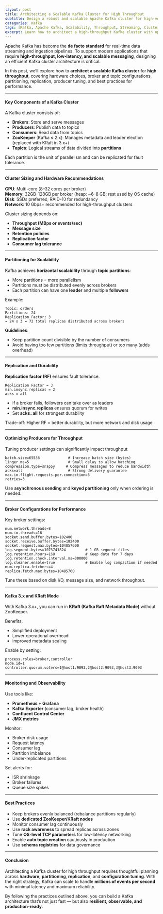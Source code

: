 ```yaml
---
layout: post
title: Architecting a Scalable Kafka Cluster for High Throughput
subtitle: Design a robust and scalable Apache Kafka cluster for high-volume real-time data processing
categories: Kafka
tags: [Kafka, Apache Kafka, Scalability, Throughput, Streaming, Cluster Architecture, Big Data]
excerpt: Learn how to architect a high-throughput Kafka cluster with optimized broker configurations, partitioning strategies, replication, and monitoring for real-time big data pipelines.
---
```

Apache Kafka has become the **de facto standard** for real-time data streaming and ingestion pipelines. To support modern applications that require **high-throughput, low-latency, and scalable messaging**, designing an efficient Kafka cluster architecture is critical.

In this post, we’ll explore how to **architect a scalable Kafka cluster** for **high throughput**, covering hardware choices, broker and topic configurations, partitioning, replication, producer tuning, and best practices for performance.

---

#### Key Components of a Kafka Cluster

A Kafka cluster consists of:

- **Brokers**: Store and serve messages
- **Producers**: Publish data to topics
- **Consumers**: Read data from topics
- **ZooKeeper** (Kafka ≤ 2.x): Manages metadata and leader election (replaced with KRaft in 3.x+)
- **Topics**: Logical streams of data divided into **partitions**

Each partition is the unit of parallelism and can be replicated for fault tolerance.

---

#### Cluster Sizing and Hardware Recommendations

**CPU**: Multi-core (8–32 cores per broker)  
**Memory**: 32GB–128GB per broker (heap: ~6–8 GB; rest used by OS cache)  
**Disk**: SSDs preferred; RAID-10 for redundancy  
**Network**: 10 Gbps+ recommended for high-throughput clusters

Cluster sizing depends on:
- **Throughput (MBps or events/sec)**
- **Message size**
- **Retention policies**
- **Replication factor**
- **Consumer lag tolerance**

---

#### Partitioning for Scalability

Kafka achieves **horizontal scalability** through **topic partitions**:

- More partitions = more parallelism
- Partitions must be distributed evenly across brokers
- Each partition can have one **leader** and multiple **followers**

Example:
```
Topic: orders  
Partitions: 24  
Replication Factor: 3  
→ 24 x 3 = 72 total replicas distributed across brokers
```

**Guidelines:**
- Keep partition count divisible by the number of consumers
- Avoid having too few partitions (limits throughput) or too many (adds overhead)

---

#### Replication and Durability

**Replication factor (RF)** ensures fault tolerance.

```
Replication Factor = 3  
min.insync.replicas = 2  
acks = all
```

- If a broker fails, followers can take over as leaders
- **min.insync.replicas** ensures quorum for writes
- Set **acks=all** for strongest durability

Trade-off: Higher RF = better durability, but more network and disk usage

---

#### Optimizing Producers for Throughput

Tuning producer settings can significantly impact throughput:

```properties
batch.size=65536             # Increase batch size (bytes)
linger.ms=5                  # Small delay to allow batching
compression.type=snappy     # Compress messages to reduce bandwidth
acks=all                     # Strong delivery guarantee
max.in.flight.requests.per.connection=5
retries=3
```

Use **asynchronous sending** and **keyed partitioning** only when ordering is needed.

---

#### Broker Configurations for Performance

Key broker settings:

```properties
num.network.threads=8
num.io.threads=16
socket.send.buffer.bytes=102400
socket.receive.buffer.bytes=102400
socket.request.max.bytes=104857600
log.segment.bytes=1073741824         # 1 GB segment files
log.retention.hours=168              # Keep data for 7 days
log.retention.check.interval.ms=300000
log.cleaner.enable=true              # Enable log compaction if needed
num.replica.fetchers=4
replica.fetch.max.bytes=10485760
```

Tune these based on disk I/O, message size, and network throughput.

---

#### Kafka 3.x and KRaft Mode

With Kafka 3.x+, you can run in **KRaft (Kafka Raft Metadata Mode)** without ZooKeeper.

Benefits:
- Simplified deployment
- Lower operational overhead
- Improved metadata scaling

Enable by setting:

```properties
process.roles=broker,controller
node.id=1
controller.quorum.voters=1@host1:9093,2@host2:9093,3@host3:9093
```

---

#### Monitoring and Observability

Use tools like:

- **Prometheus + Grafana**
- **Kafka Exporter** (consumer lag, broker health)
- **Confluent Control Center**
- **JMX metrics**

Monitor:
- Broker disk usage
- Request latency
- Consumer lag
- Partition imbalance
- Under-replicated partitions

Set alerts for:
- ISR shrinkage
- Broker failures
- Queue size spikes

---

#### Best Practices

- Keep brokers evenly balanced (rebalance partitions regularly)
- Use **dedicated ZooKeeper/KRaft nodes**
- Monitor consumer lag continuously
- Use **rack awareness** to spread replicas across zones
- Tune **OS-level TCP parameters** for low-latency networking
- Enable **auto topic creation** cautiously in production
- Use **schema registries** for data governance

---

#### Conclusion

Architecting a Kafka cluster for high throughput requires thoughtful planning across **hardware**, **partitioning**, **replication**, and **configuration tuning**. With the right strategy, Kafka can scale to handle **millions of events per second** with minimal latency and maximum reliability.

By following the practices outlined above, you can build a Kafka architecture that’s not just fast — but also **resilient, observable, and production-ready**.
